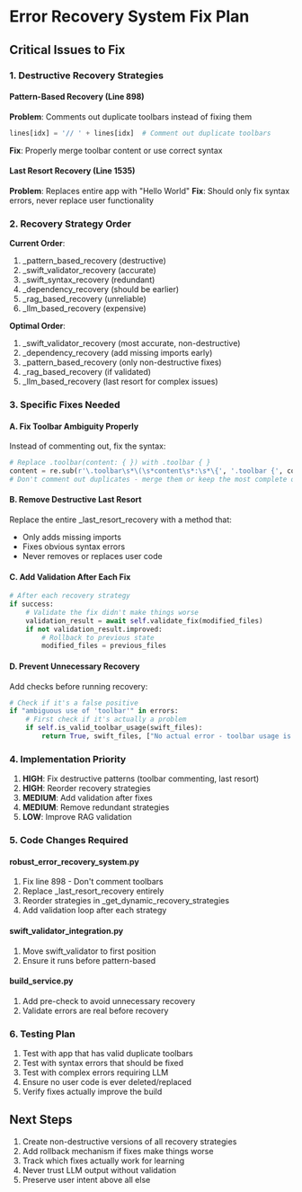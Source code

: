 # Error Recovery System Fix Plan

## Critical Issues to Fix

### 1. Destructive Recovery Strategies

#### Pattern-Based Recovery (Line 898)
**Problem**: Comments out duplicate toolbars instead of fixing them
```python
lines[idx] = '// ' + lines[idx]  # Comment out duplicate toolbars
```
**Fix**: Properly merge toolbar content or use correct syntax

#### Last Resort Recovery (Line 1535)
**Problem**: Replaces entire app with "Hello World"
**Fix**: Should only fix syntax errors, never replace user functionality

### 2. Recovery Strategy Order

**Current Order**:
1. _pattern_based_recovery (destructive)
2. _swift_validator_recovery (accurate)
3. _swift_syntax_recovery (redundant)
4. _dependency_recovery (should be earlier)
5. _rag_based_recovery (unreliable)
6. _llm_based_recovery (expensive)

**Optimal Order**:
1. _swift_validator_recovery (most accurate, non-destructive)
2. _dependency_recovery (add missing imports early)
3. _pattern_based_recovery (only non-destructive fixes)
4. _rag_based_recovery (if validated)
5. _llm_based_recovery (last resort for complex issues)

### 3. Specific Fixes Needed

#### A. Fix Toolbar Ambiguity Properly
Instead of commenting out, fix the syntax:
```python
# Replace .toolbar(content: { }) with .toolbar { }
content = re.sub(r'\.toolbar\s*\(\s*content\s*:\s*\{', '.toolbar {', content)
# Don't comment out duplicates - merge them or keep the most complete one
```

#### B. Remove Destructive Last Resort
Replace the entire _last_resort_recovery with a method that:
- Only adds missing imports
- Fixes obvious syntax errors
- Never removes or replaces user code

#### C. Add Validation After Each Fix
```python
# After each recovery strategy
if success:
    # Validate the fix didn't make things worse
    validation_result = await self.validate_fix(modified_files)
    if not validation_result.improved:
        # Rollback to previous state
        modified_files = previous_files
```

#### D. Prevent Unnecessary Recovery
Add checks before running recovery:
```python
# Check if it's a false positive
if "ambiguous use of 'toolbar'" in errors:
    # First check if it's actually a problem
    if self.is_valid_toolbar_usage(swift_files):
        return True, swift_files, ["No actual error - toolbar usage is valid"]
```

### 4. Implementation Priority

1. **HIGH**: Fix destructive patterns (toolbar commenting, last resort)
2. **HIGH**: Reorder recovery strategies 
3. **MEDIUM**: Add validation after fixes
4. **MEDIUM**: Remove redundant strategies
5. **LOW**: Improve RAG validation

### 5. Code Changes Required

#### robust_error_recovery_system.py
1. Fix line 898 - Don't comment toolbars
2. Replace _last_resort_recovery entirely
3. Reorder strategies in _get_dynamic_recovery_strategies
4. Add validation loop after each strategy

#### swift_validator_integration.py
1. Move swift_validator to first position
2. Ensure it runs before pattern-based

#### build_service.py
1. Add pre-check to avoid unnecessary recovery
2. Validate errors are real before recovery

### 6. Testing Plan

1. Test with app that has valid duplicate toolbars
2. Test with syntax errors that should be fixed
3. Test with complex errors requiring LLM
4. Ensure no user code is ever deleted/replaced
5. Verify fixes actually improve the build

## Next Steps

1. Create non-destructive versions of all recovery strategies
2. Add rollback mechanism if fixes make things worse
3. Track which fixes actually work for learning
4. Never trust LLM output without validation
5. Preserve user intent above all else